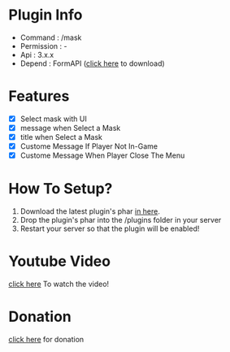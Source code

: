 # Plugin Info
 - Command : /mask
 - Permission : -
 - Api : 3.x.x
 - Depend : FormAPI ([click here](https://poggit.pmmp.io/p/FormAPI) to download)
 
# Features
 - [x] Select mask with UI
 - [x] message when Select a Mask
 - [x] title when Select a Mask
 - [x] Custome Message If Player Not In-Game 
 - [x] Custome Message When Player Close The Menu
 
# How To Setup?
1. Download the latest plugin's phar [in here](https://poggit.pmmp.io/ci/misael38/MaskUI).
2. Drop the plugin's phar into the /plugins folder in your server
3. Restart your server so that the plugin will be enabled!

# Youtube Video
 [click here](https://youtu.be/E5RGIQeyRgM) To watch the video!

# Donation
 [click here](https://www.paypal.me/misael38) for donation 

